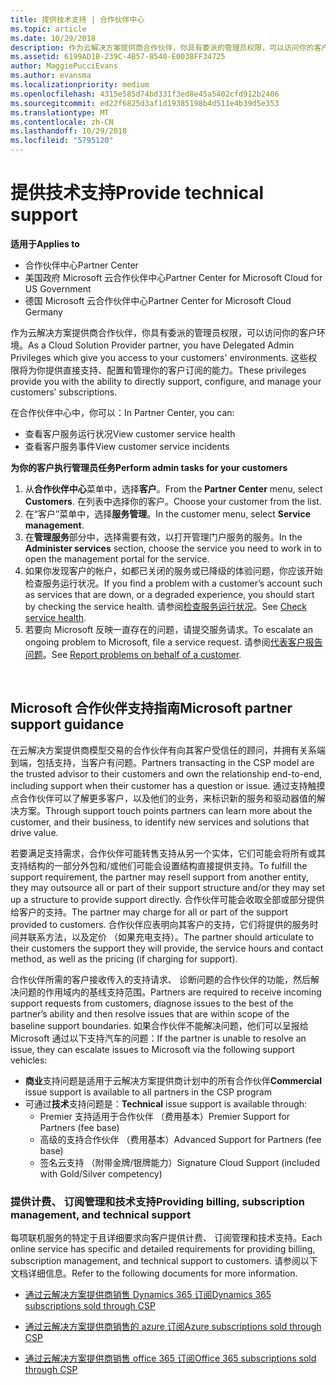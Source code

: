 ```yaml
---
title: 提供技术支持 | 合作伙伴中心
ms.topic: article
ms.date: 10/29/2018
description: 作为云解决方案提供商合作伙伴，你具有委派的管理员权限，可以访问你的客户环境。
ms.assetid: 6199AD1B-239C-4B57-8540-E0038FF34725
author: MaggiePucciEvans
ms.author: evansma
ms.localizationpriority: medium
ms.openlocfilehash: 4315e585d74bd331f3ed8e45a5402cfd912b2406
ms.sourcegitcommit: ed22f6825d3af1d19385198b4d511e4b39d5e353
ms.translationtype: MT
ms.contentlocale: zh-CN
ms.lasthandoff: 10/29/2018
ms.locfileid: "5795120"
---
```

# <a name="provide-technical-support"></a><span data-ttu-id="90831-103">提供技术支持</span><span class="sxs-lookup"><span data-stu-id="90831-103">Provide technical support</span></span>

**<span data-ttu-id="90831-104">适用于</span><span class="sxs-lookup"><span data-stu-id="90831-104">Applies to</span></span>**

-  <span data-ttu-id="90831-105">合作伙伴中心</span><span class="sxs-lookup"><span data-stu-id="90831-105">Partner Center</span></span>
-  <span data-ttu-id="90831-106">美国政府 Microsoft 云合作伙伴中心</span><span class="sxs-lookup"><span data-stu-id="90831-106">Partner Center for Microsoft Cloud for US Government</span></span>
-  <span data-ttu-id="90831-107">德国 Microsoft 云合作伙伴中心</span><span class="sxs-lookup"><span data-stu-id="90831-107">Partner Center for Microsoft Cloud Germany</span></span>

<span data-ttu-id="90831-108">作为云解决方案提供商合作伙伴，你具有委派的管理员权限，可以访问你的客户环境。</span><span class="sxs-lookup"><span data-stu-id="90831-108">As a Cloud Solution Provider partner, you have Delegated Admin Privileges which give you access to your customers' environments.</span></span> <span data-ttu-id="90831-109">这些权限将为你提供直接支持、配置和管理你的客户订阅的能力。</span><span class="sxs-lookup"><span data-stu-id="90831-109">These privileges provide you with the ability to directly support, configure, and manage your customers’ subscriptions.</span></span>

<span data-ttu-id="90831-110">在合作伙伴中心中，你可以：</span><span class="sxs-lookup"><span data-stu-id="90831-110">In Partner Center, you can:</span></span>

-   <span data-ttu-id="90831-111">查看客户服务运行状况</span><span class="sxs-lookup"><span data-stu-id="90831-111">View customer service health</span></span>
-   <span data-ttu-id="90831-112">查看客户服务事件</span><span class="sxs-lookup"><span data-stu-id="90831-112">View customer service incidents</span></span>

**<span data-ttu-id="90831-113">为你的客户执行管理员任务</span><span class="sxs-lookup"><span data-stu-id="90831-113">Perform admin tasks for your customers</span></span>**

1.  <span data-ttu-id="90831-114">从**合作伙伴中心**菜单中，选择**客户**。</span><span class="sxs-lookup"><span data-stu-id="90831-114">From the **Partner Center** menu, select **Customers**.</span></span> <span data-ttu-id="90831-115">在列表中选择你的客户。</span><span class="sxs-lookup"><span data-stu-id="90831-115">Choose your customer from the list.</span></span>
2.  <span data-ttu-id="90831-116">在“客户”菜单中，选择**服务管理**。</span><span class="sxs-lookup"><span data-stu-id="90831-116">In the customer menu, select **Service management**.</span></span>
3.  <span data-ttu-id="90831-117">在**管理服务**部分中，选择需要有效，以打开管理门户服务的服务。</span><span class="sxs-lookup"><span data-stu-id="90831-117">In the **Administer services** section, choose the service you need to work in to open the management portal for the service.</span></span>
4.  <span data-ttu-id="90831-118">如果你发现客户的帐户，如都已关闭的服务或已降级的体验问题，你应该开始检查服务运行状况。</span><span class="sxs-lookup"><span data-stu-id="90831-118">If you find a problem with a customer’s account such as services that are down, or a degraded experience, you should start by checking the service health.</span></span> <span data-ttu-id="90831-119">请参阅[检查服务运行状况](check-service-health.md)。</span><span class="sxs-lookup"><span data-stu-id="90831-119">See [Check service health](check-service-health.md).</span></span>
5.  <span data-ttu-id="90831-120">若要向 Microsoft 反映一直存在的问题，请提交服务请求。</span><span class="sxs-lookup"><span data-stu-id="90831-120">To escalate an ongoing problem to Microsoft, file a service request.</span></span> <span data-ttu-id="90831-121">请参阅[代表客户报告问题](report-problems-on-behalf-of-a-customer.md)。</span><span class="sxs-lookup"><span data-stu-id="90831-121">See [Report problems on behalf of a customer](report-problems-on-behalf-of-a-customer.md).</span></span>

 
## <a name="microsoft-partner-support-guidance"></a><span data-ttu-id="90831-122">Microsoft 合作伙伴支持指南</span><span class="sxs-lookup"><span data-stu-id="90831-122">Microsoft partner support guidance</span></span>

<span data-ttu-id="90831-123">在云解决方案提供商模型交易的合作伙伴有向其客户受信任的顾问，并拥有关系端到端，包括支持，当客户有问题。</span><span class="sxs-lookup"><span data-stu-id="90831-123">Partners transacting in the CSP model are the trusted advisor to their customers and own the relationship end-to-end, including support when their customer has a question or issue.</span></span> <span data-ttu-id="90831-124">通过支持触摸点合作伙伴可以了解更多客户，以及他们的业务，来标识新的服务和驱动器值的解决方案。</span><span class="sxs-lookup"><span data-stu-id="90831-124">Through support touch points partners can learn more about the customer, and their business, to identify new services and solutions that drive value.</span></span>

<span data-ttu-id="90831-125">若要满足支持需求，合作伙伴可能转售支持从另一个实体，它们可能会将所有或其支持结构的一部分外包和/或他们可能会设置结构直接提供支持。</span><span class="sxs-lookup"><span data-stu-id="90831-125">To fulfill the support requirement, the partner may resell support from another entity, they may outsource all or part of their support structure and/or they may set up a structure to provide support directly.</span></span>  <span data-ttu-id="90831-126">合作伙伴可能会收取全部或部分提供给客户的支持。</span><span class="sxs-lookup"><span data-stu-id="90831-126">The partner may charge for all or part of the support provided to customers.</span></span> <span data-ttu-id="90831-127">合作伙伴应表明向其客户的支持，它们将提供的服务时间并联系方法，以及定价 （如果充电支持）。</span><span class="sxs-lookup"><span data-stu-id="90831-127">The partner should articulate to their customers the support they will provide, the service hours and contact method, as well as the pricing (if charging for support).</span></span> 

<span data-ttu-id="90831-128">合作伙伴所需的客户接收传入的支持请求、 诊断问题的合作伙伴的功能，然后解决问题的作用域内的基线支持范围。</span><span class="sxs-lookup"><span data-stu-id="90831-128">Partners are required to receive incoming support requests from customers, diagnose issues to the best of the partner’s ability and then resolve issues that are within scope of the baseline support boundaries.</span></span> <span data-ttu-id="90831-129">如果合作伙伴不能解决问题，他们可以呈报给 Microsoft 通过以下支持汽车的问题：</span><span class="sxs-lookup"><span data-stu-id="90831-129">If the partner is unable to resolve an issue, they can escalate issues to Microsoft via the following support vehicles:</span></span>

- <span data-ttu-id="90831-130">**商业**支持问题是适用于云解决方案提供商计划中的所有合作伙伴</span><span class="sxs-lookup"><span data-stu-id="90831-130">**Commercial** issue support is available to all partners in the CSP program</span></span>
-   <span data-ttu-id="90831-131">可通过**技术**支持问题是：</span><span class="sxs-lookup"><span data-stu-id="90831-131">**Technical** issue support is available through:</span></span>
    -   <span data-ttu-id="90831-132">Premier 支持适用于合作伙伴 （费用基本）</span><span class="sxs-lookup"><span data-stu-id="90831-132">Premier Support for Partners (fee base)</span></span>
    -   <span data-ttu-id="90831-133">高级的支持合作伙伴 （费用基本）</span><span class="sxs-lookup"><span data-stu-id="90831-133">Advanced Support for Partners (fee base)</span></span>
    -   <span data-ttu-id="90831-134">签名云支持 （附带金牌/银牌能力）</span><span class="sxs-lookup"><span data-stu-id="90831-134">Signature Cloud Support (included with Gold/Silver competency)</span></span>

### <a name="providing-billing-subscription-management-and-technical-support"></a><span data-ttu-id="90831-135">提供计费、 订阅管理和技术支持</span><span class="sxs-lookup"><span data-stu-id="90831-135">Providing billing, subscription management, and technical support</span></span> 

<span data-ttu-id="90831-136">每项联机服务的特定于且详细要求向客户提供计费、 订阅管理和技术支持。</span><span class="sxs-lookup"><span data-stu-id="90831-136">Each online service has specific and detailed requirements for providing billing, subscription management, and technical support to customers.</span></span> <span data-ttu-id="90831-137">请参阅以下文档详细信息。</span><span class="sxs-lookup"><span data-stu-id="90831-137">Refer to the following documents for more information.</span></span>

-   [<span data-ttu-id="90831-138">通过云解决方案提供商销售 Dynamics 365 订阅</span><span class="sxs-lookup"><span data-stu-id="90831-138">Dynamics 365 subscriptions sold through CSP</span></span>](https://www.microsoftpartnercommunity.com/t5/CSP/Microsoft-Partner-Support-Guidance/m-p/5262#M30)

-   [<span data-ttu-id="90831-139">通过云解决方案提供商销售的 azure 订阅</span><span class="sxs-lookup"><span data-stu-id="90831-139">Azure subscriptions sold through CSP</span></span>](https://www.microsoftpartnercommunity.com/t5/CSP/Microsoft-Partner-Support-Guidance/m-p/5263#M31)

-   [<span data-ttu-id="90831-140">通过云解决方案提供商销售 office 365 订阅</span><span class="sxs-lookup"><span data-stu-id="90831-140">Office 365 subscriptions sold through CSP</span></span>](https://www.microsoftpartnercommunity.com/t5/CSP/Microsoft-Partner-Support-Guidance/m-p/5264#M32)
 



